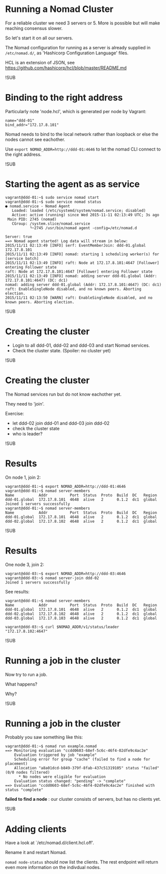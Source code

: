# Running a Nomad Cluster
For a reliable cluster we need 3 servers or 5. More is possible but will make reaching consensus slower.

So let's start it on all our servers.

The Nomad configuration for running as a server is already supplied in `/etc/nomad.d/`,
as 'Hashicorp Configuration Language' files.

HCL is an extension of JSON, see https://github.com/hashicorp/hcl/blob/master/README.md

!SUB
# Binding to the right address
Particularly note 'node.hcl', which is generated per node by Vagrant:

```
name="ddd-01"
bind_addr="172.17.8.101"
```

Nomad needs to bind to the local network rather than loopback or else the nodes cannot see eachother.

Use `export NOMAD_ADDR=http://ddd-01:4646` to let the nomad CLI connect to the right address.

!SUB
# Starting the agent as as service

```
vagrant@ddd-01:~$ sudo service nomad start
vagrant@ddd-01:~$ sudo service nomad status
● nomad.service - Nomad Agent
   Loaded: loaded (/etc/systemd/system/nomad.service; disabled)
   Active: active (running) since Wed 2015-11-11 02:13:49 UTC; 3s ago
 Main PID: 2745 (nomad)
   CGroup: /system.slice/nomad.service
           └─2745 /usr/bin/nomad agent -config=/etc/nomad.d

Server: true
==> Nomad agent started! Log data will stream in below:
2015/11/11 02:13:49 [INFO] serf: EventMemberJoin: ddd-01.global 172.17.8.101
2015/11/11 02:13:49 [INFO] nomad: starting 1 scheduling worker(s) for [service batch]
2015/11/11 02:13:49 [INFO] raft: Node at 172.17.8.101:4647 [Follower] entering Follower state
raft: Node at 172.17.8.101:4647 [Follower] entering Follower state
2015/11/11 02:13:49 [INFO] nomad: adding server ddd-01.global (Addr: 172.17.8.101:4647) (DC: dc1)
nomad: adding server ddd-01.global (Addr: 172.17.8.101:4647) (DC: dc1)
raft: EnableSingleNode disabled, and no known peers. Aborting election.
2015/11/11 02:13:50 [WARN] raft: EnableSingleNode disabled, and no known peers. Aborting election.
```

!SUB

# Creating the cluster
* Login to all ddd-01, ddd-02 and ddd-03 and start Nomad services.
* Check the cluster state. (Spoiler: no cluster yet)

!SUB
# Creating the cluster
The Nomad services run but do not know eachother yet.

They need to 'join'.

Exercise:
* let ddd-02 join ddd-01 and ddd-03 join ddd-02
* check the cluster state
* who is leader?

!SUB
# Results

On node 1, join 2:

```
vagrant@ddd-01:~$ export NOMAD_ADDR=http://ddd-01:4646
vagrant@ddd-01:~$ nomad server-members
Name           Addr          Port  Status  Proto  Build  DC   Region
ddd-01.global  172.17.8.101  4648  alive   2      0.1.2  dc1  global
Joined 1 servers successfully
vagrant@ddd-01:~$ nomad server-members
Name           Addr          Port  Status  Proto  Build  DC   Region
ddd-01.global  172.17.8.101  4648  alive   2      0.1.2  dc1  global
ddd-02.global  172.17.8.102  4648  alive   2      0.1.2  dc1  global
```

!SUB
# Results

One node 3, join 2:

```
vagrant@ddd-03:~$ export NOMAD_ADDR=http://ddd-03:4646
vagrant@ddd-03:~$ nomad server-join ddd-02
Joined 1 servers successfully
```

See results:

```
vagrant@ddd-01:~$ nomad server-members
Name           Addr          Port  Status  Proto  Build  DC   Region
ddd-01.global  172.17.8.101  4648  alive   2      0.1.2  dc1  global
ddd-02.global  172.17.8.102  4648  alive   2      0.1.2  dc1  global
ddd-03.global  172.17.8.103  4648  alive   2      0.1.2  dc1  global

vagrant@ddd-03:~$ curl $NOMAD_ADDR/v1/status/leader
"172.17.8.102:4647"
```

!SUB
# Running a job in the cluster

Now try to run a job.

What happens?

Why?

!SUB
# Running a job in the cluster

Probably you saw something like this:

```
vagrant@ddd-01:~$ nomad run example.nomad
==> Monitoring evaluation "ccdd0603-68ef-5c6c-46f4-02dfe9c4ac2e"
    Evaluation triggered by job "example"
    Scheduling error for group "cache" (failed to find a node for placement)
    Allocation "a8a01dcd-b849-379f-8fab-437c51319105" status "failed" (0/0 nodes filtered)
      * No nodes were eligible for evaluation
    Evaluation status changed: "pending" -> "complete"
==> Evaluation "ccdd0603-68ef-5c6c-46f4-02dfe9c4ac2e" finished with status "complete"
```

**failed to find a node** : our cluster consists of servers, but has no clients yet.


!SUB
# Adding clients

Have a look at `/etc/nomad.d/client.hcl.off'.

Rename it and restart Nomad.

`nomad node-status` should now list the clients. The rest endpoint will return even more information
on the indivdual nodes.
